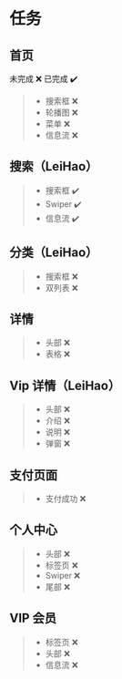# 任务

## 首页

未完成 ❌ 已完成 ✔️

> -   搜索框 ❌
> -   轮播图 ❌
> -   菜单 ❌
> -   信息流 ❌

## 搜索（LeiHao）

> -   搜索框 ✔️
> -   Swiper ✔️
> -   信息流 ✔️

## 分类（LeiHao）

> -   搜索框 ❌
> -   双列表 ❌

## 详情

> -   头部 ❌
> -   表格 ❌

## Vip 详情（LeiHao）

> -   头部 ❌
> -   介绍 ❌
> -   说明 ❌
> -   弹窗 ❌

## 支付页面

> -   支付成功 ❌

## 个人中心

> -   头部 ❌
> -   标签页 ❌
> -   Swiper ❌
> -   尾部 ❌

## VIP 会员

> -   标签页 ❌
> -   头部 ❌
> -   信息流 ❌
